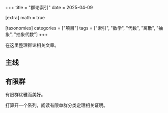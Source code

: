 +++
title = "群论索引"
date = 2025-04-09

[extra]
math = true

[taxonomies]
categories = ["项目"]
tags = ["索引", "数学", "代数", "离散", "抽象", "抽象代数"]
+++

在这里整理群论相关文章。

## 主线

## 有限群
有限群优雅而美好。

打算开一个系列，阅读有限单群分类定理相关证明。
